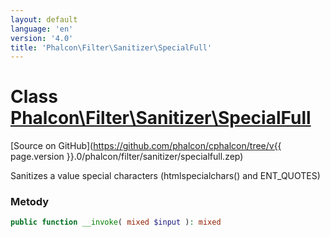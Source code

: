 ```yaml
---
layout: default
language: 'en'
version: '4.0'
title: 'Phalcon\Filter\Sanitizer\SpecialFull'
---
```


# Class [Phalcon\Filter\Sanitizer\SpecialFull](Phalcon_Filter_Sanitizer_SpecialFull)

[Source on GitHub](https://github.com/phalcon/cphalcon/tree/v{{ page.version }}.0/phalcon/filter/sanitizer/specialfull.zep)

Sanitizes a value special characters (htmlspecialchars() and ENT_QUOTES)

### Metody

```php
public function __invoke( mixed $input ): mixed
```